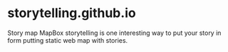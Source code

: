 # storytelling.github.io
Story map
MapBox storytelling is one interesting way to put your story in form putting static web map with stories.
